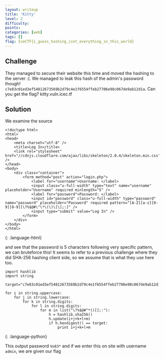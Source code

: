 ```yaml
---
layout: writeup
title: 'Kitty'
level: 2
difficulty:
points:
categories: [web]
tags: []
flag: IceCTF{i_guess_hashing_isnt_everything_in_this_world}
---
```

## Challenge

They managed to secure their website this time and moved the hashing to
the server :(. We managed to leak this hash of the admin's password
though!
`c7e83c01ed3ef54812673569b2d79c4e1f6554ffeb27706e98c067de9ab12d1a`. Can
you get the flag? kitty.vuln.icec.tf

## Solution

We examine the source

    <!doctype html>
    <html>
    <head>
        <meta charset="utf-8" />
        <title>Log In</title>
        <link rel="stylesheet" href="//cdnjs.cloudflare.com/ajax/libs/skeleton/2.0.4/skeleton.min.css" />
    </head>
    <body>
        <div class="container">
            <form method="post" action="login.php">
                <label for="username">Username: </label>
                <input class="u-full-width" type="text" name="username" placeholder="Username" required minlength="5" />
                <label for="password">Password: </label>
                <input id="password" class="u-full-width" type="password" name="password" placeholder="Password" required pattern="[A-Z][a-z][0-9][0-9][\?%$@#\^\*\(\)\[\];:]" />
                <input type="submit" value="Log In" />
            </form>
        </div>
    </body>
    </html>
{: .language-html}

and see that the password is 5 characters following very specific
pattern, we can bruteforce this! It seems to refer to a previous
challenge where they did SHA-256 hashing client side, so we assume that
is what they use here too.

    import hashlib
    import string
    
    target="c7e83c01ed3ef54812673569b2d79c4e1f6554ffeb27706e98c067de9ab12d1a"
    
    for i in string.uppercase:
        for j in string.lowercase:
            for k in string.digits:
                for l in string.digits:
                    for m in list("\?%$@#^*()[];:"):
                        h = hashlib.sha256()
                        h.update(i+j+k+l+m)
                        if h.hexdigest() == target:
                            print i+j+k+l+m
{: .language-python}

This output password `Vo83*` and if we enter this on site with username
`admin`, we are given our flag

